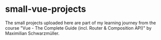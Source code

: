 # small-vue-projects
The small projects uploaded here are part of my learning journey from the course "Vue - The Complete Guide (incl. Router &amp; Composition API)" by Maximilian Schwarzmüller.
